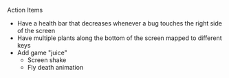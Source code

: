 Action Items

- Have a health bar that decreases whenever a bug touches the right side of the screen
- Have multiple plants along the bottom of the screen mapped to different keys
- Add game "juice"
  - Screen shake
  - Fly death animation

